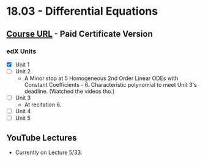 # 18.03 - Differential Equations

## [Course URL](https://learning.edx.org/course/course-v1:MITx+18.031x+2T2021/home) - Paid Certificate Version

### edX Units
- [x] Unit 1
- [ ] Unit 2
  * A Minor stop at 5 Homogeneous 2nd Order Linear ODEs with Constant Coefficients - 6. Characteristic polynomial to meet Unit 3's deadline. (Watched the videos tho.)
- [ ] Unit 3
  * At recitation 6.
- [ ] Unit 4
- [ ] Unit 5

## YouTube Lectures
* Currently on Lecture 5/33.

